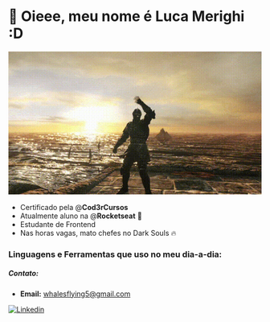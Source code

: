 # 👋 Oieee, meu nome é <strong>Luca Merighi</strong> :D

<img src="./waving.gif">

- Certificado pela @**Cod3rCursos**
- Atualmente aluno na @**Rocketseat** 🚀
- Estudante de Frontend
- Nas horas vagas, mato chefes no Dark Souls 🔥

### Linguagens e Ferramentas que uso no meu dia-a-dia:

##### Contato: 
  - **Email:** whalesflying5@gmail.com

[![Linkedin](https://img.shields.io/badge/-LinkedIn-0D0D0D?style=flat&labelColor=0D0D0D&logo=Linkedin&Color=white)](https://www.linkedin.com/in/luca-merighi-917021212/)
